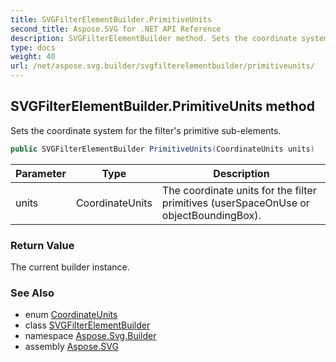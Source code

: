 ```yaml
---
title: SVGFilterElementBuilder.PrimitiveUnits
second_title: Aspose.SVG for .NET API Reference
description: SVGFilterElementBuilder method. Sets the coordinate system for the filters primitive sub-elements
type: docs
weight: 40
url: /net/aspose.svg.builder/svgfilterelementbuilder/primitiveunits/
---
```

## SVGFilterElementBuilder.PrimitiveUnits method

Sets the coordinate system for the filter's primitive sub-elements.

```csharp
public SVGFilterElementBuilder PrimitiveUnits(CoordinateUnits units)
```

| Parameter | Type | Description |
| --- | --- | --- |
| units | CoordinateUnits | The coordinate units for the filter primitives (userSpaceOnUse or objectBoundingBox). |

### Return Value

The current builder instance.

### See Also

* enum [CoordinateUnits](../../coordinateunits/)
* class [SVGFilterElementBuilder](../)
* namespace [Aspose.Svg.Builder](../../../aspose.svg.builder/)
* assembly [Aspose.SVG](../../../)
